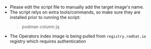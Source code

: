 - Please edit the script file to manually add the target image's name.
- The script relys on extra tools/commands, so make sure they are installed prior to running the script:
    > podman
    > column
    > jq
- The Operators index image is being pulled from `registry.redhat.io` registry which requires authentication
